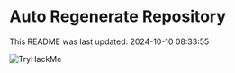 # Auto Regenerate Repository

This README was last updated: 2024-10-10 08:33:55

 ![TryHackMe](https://tryhackme.com/badge/533634)